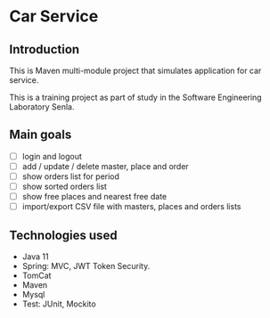 # Car Service



## Introduction

This is Maven multi-module project that simulates application for car service. 

This is a training project as part of study in the Software Engineering Laboratory Senla.

## Main goals

- [ ] login and logout
- [ ] add / update / delete master, place and order
- [ ] show orders list for period
- [ ] show sorted orders list
- [ ] show free places and nearest free date
- [ ] import/export CSV file with masters, places and orders lists

## Technologies used

* Java 11
* Spring: MVC, JWT Token Security.
* TomCat
* Maven
* Mysql
* Test: JUnit, Mockito

